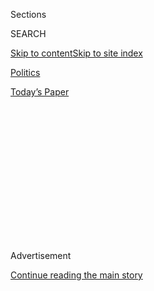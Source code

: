 <div id="app">

<div>

<div>

<div>

<div class="NYTAppHideMasthead css-1q2w90k e1suatyy0">

<div class="section css-ui9rw0 e1suatyy2">

<div class="css-eph4ug er09x8g0">

<div class="css-6n7j50">

</div>

<span class="css-1dv1kvn">Sections</span>

<div class="css-10488qs">

<span class="css-1dv1kvn">SEARCH</span>

</div>

[Skip to content](#site-content)[Skip to site
index](#site-index)

</div>

<div id="masthead-section-label" class="css-1wr3we4 eaxe0e00">

[Politics](https://www.nytimes.com/section/politics)

</div>

<div class="css-10698na e1huz5gh0">

</div>

</div>

<div id="masthead-bar-one" class="section hasLinks css-15hmgas e1csuq9d3">

<div class="css-uqyvli e1csuq9d0">

</div>

<div class="css-1uqjmks e1csuq9d1">

</div>

<div class="css-9e9ivx">

[](https://myaccount.nytimes.com/auth/login?response_type=cookie&client_id=vi)

</div>

<div class="css-1bvtpon e1csuq9d2">

[Today’s
Paper](https://www.nytimes.com/section/todayspaper)

</div>

</div>

</div>

</div>

<div data-aria-hidden="false">

<div id="site-content" data-role="main">

<div>

<div class="css-1aor85t" style="opacity:0.000000001;z-index:-1;visibility:hidden">

<div class="css-1hqnpie">

<div class="css-epjblv">

<span class="css-17xtcya">[Politics](/section/politics)</span><span class="css-x15j1o">|</span><span class="css-fwqvlz">Law
to Reduce Crack Cocaine Sentences Leaves Some
Imprisoned</span>

</div>

<div class="css-k008qs">

<div class="css-1iwv8en">

<span class="css-18z7m18"></span>

<div>

</div>

</div>

<span class="css-1n6z4y">https://nyti.ms/2Xh0ZAd</span>

<div class="css-1705lsu">

<div class="css-4xjgmj">

<div class="css-4skfbu" data-role="toolbar" data-aria-label="Social Media Share buttons, Save button, and Comments Panel with current comment count" data-testid="share-tools">

  - 
  - 
  - 
  - 
    
    <div class="css-6n7j50">
    
    </div>

  - 

</div>

</div>

</div>

</div>

</div>

</div>

<div id="NYT_TOP_BANNER_REGION" class="css-13pd83m">

</div>

<div id="top-wrapper" class="css-1sy8kpn">

<div id="top-slug" class="css-l9onyx">

Advertisement

</div>

[Continue reading the main
story](#after-top)

<div class="ad top-wrapper" style="text-align:center;height:100%;display:block;min-height:250px">

<div id="top" class="place-ad" data-position="top" data-size-key="top">

</div>

</div>

<div id="after-top">

</div>

</div>

<div>

<div id="sponsor-wrapper" class="css-1hyfx7x">

<div id="sponsor-slug" class="css-19vbshk">

Supported by

</div>

[Continue reading the main
story](#after-sponsor)

<div id="sponsor" class="ad sponsor-wrapper" style="text-align:center;height:100%;display:block">

</div>

<div id="after-sponsor">

</div>

</div>

<div class="css-186x18t">

</div>

<div class="css-1vkm6nb ehdk2mb0">

# Law to Reduce Crack Cocaine Sentences Leaves Some Imprisoned

</div>

Critics say the First Step Act is being applied too arbitrarily by
judges who are taking a hard line when it comes to revisiting nonviolent
drug sentences.

<div class="css-79elbk" data-testid="photoviewer-wrapper">

<div class="css-z3e15g" data-testid="photoviewer-wrapper-hidden">

</div>

<div class="css-1a48zt4 ehw59r15" data-testid="photoviewer-children">

![<span class="css-16f3y1r e13ogyst0" data-aria-hidden="true">Lazelle
Maxwell, who is serving 30 years for a nonviolent drug charge, has been
denied a reduction of his sentence through the First Step
Act.</span><span class="css-cnj6d5 e1z0qqy90" itemprop="copyrightHolder"><span class="css-1ly73wi e1tej78p0">Credit...</span><span><span>Maxwell
Family</span></span></span>](https://static01.nyt.com/images/2020/08/01/us/politics/01dc-firststep/01dc-firststep-articleLarge.jpg?quality=75&auto=webp&disable=upscale)

</div>

</div>

<div class="css-18e8msd">

<div class="css-vp77d3 epjyd6m0">

<div class="css-1baulvz">

By [<span class="css-1baulvz last-byline" itemprop="name">Hailey
Fuchs</span>](https://www.nytimes.com/by/hailey-fuchs)

</div>

</div>

  - Aug. 1, 2020, <span class="css-epvm6">5:00 a.m.
    ET</span>

  - 
    
    <div class="css-4xjgmj">
    
    <div class="css-d8bdto" data-role="toolbar" data-aria-label="Social Media Share buttons, Save button, and Comments Panel with current comment count" data-testid="share-tools">
    
      - 
      - 
      - 
      - 
        
        <div class="css-6n7j50">
        
        </div>
    
      - 
    
    </div>
    
    </div>

</div>

</div>

<div class="section meteredContent css-1r7ky0e" name="articleBody" itemprop="articleBody">

<div class="css-1fanzo5 StoryBodyCompanionColumn">

<div class="css-53u6y8">

WASHINGTON — Lazelle Maxwell, 48, is nearly 12 years into a 30-year
sentence for a nonviolent crack cocaine charge, a penalty exacerbated by
previous run-ins with law enforcement that led to his designation as a
career offender.

Three years into remission after a diagnosis of prostate cancer, Mr.
Maxwell has no major disciplinary infractions on his prison record. He
spends most of his days behind bars caring for an elderly, partly
paralyzed inmate at a low-security federal penitentiary in Butner, N.C.

More than a year and a half ago, he learned that he might be eligible
for a reduction in his sentence under [the First Step
Act](https://www.nytimes.com/2018/12/14/us/politics/jared-kushner-criminal-justice-bill.html),
a bipartisan bill President Trump signed in December 2018 that has been
lauded as the most consequential criminal justice legislation in a
generation. Mr. Maxwell sent a hopeful one-page note to the judge who
sentenced him, asking for a lawyer so he could apply.

The judge rejected his request. Mr. Maxwell never had a chance to plead
his case.

“It really just knocked all the breath out of me, for real,” Mr. Maxwell
said from an office in the Butner prison.

</div>

</div>

<div class="css-1fanzo5 StoryBodyCompanionColumn">

<div class="css-53u6y8">

He later learned that the judge, Danny C. Reeves of the Eastern District
of Kentucky, rarely if ever grants motions for resentencing in First
Step Act cases.

By and large, the First Step Act has met its goal of reducing federal
sentences for nonviolent drug offenders, addressing a longstanding
disparity in which crack cocaine convictions in particular led to far
harsher penalties than other drug offenses and disproportionately
increased imprisonment of Black men.

Thousands of inmates across the country, predominantly people of color,
have been released or resentenced under a provision of the new law that
allowed changes to the sentencing provisions to be applied
retroactively. As of January, 2,387 inmates had their sentences reduced
under the provision that allows some crack cocaine offenders to be
resentenced, out of 2,660 that the United States Sentencing Commission
estimated in May 2018 were eligible.

But the law gives judges discretion in reducing sentences, leaving some
inmates like Mr. Maxwell without much recourse when their applications
are rejected. In those cases, activists and defense lawyers worry that
the First Step Act gives too much authority to judges to determine who
does and does not deserve early release.

“It’s like the luck of the draw,” said Sarah Ryan, a professor at
Wesleyan University who has analyzed hundreds of First Step Act
resentencing cases. “You’ve got people sitting in prison during a
pandemic, and it’s not supposed to come down to who your judge is. It’s
supposed to come down to the law.”

</div>

</div>

<div class="css-1fanzo5 StoryBodyCompanionColumn">

<div class="css-53u6y8">

The simple enactment of the bill was no guarantee for inmates. This
provision of the bill did not mandate that the judges must resentence
eligible offenders; Congress specified that “nothing in this section
shall be construed to require a court to reduce any sentence.”

</div>

</div>

<div class="css-79elbk" data-testid="photoviewer-wrapper">

<div class="css-z3e15g" data-testid="photoviewer-wrapper-hidden">

</div>

<div class="css-1a48zt4 ehw59r15" data-testid="photoviewer-children">

![<span class="css-16f3y1r e13ogyst0" data-aria-hidden="true">President
Trump signed the First Step Act into law in December
2018.</span><span class="css-cnj6d5 e1z0qqy90" itemprop="copyrightHolder"><span class="css-1ly73wi e1tej78p0">Credit...</span><span>Tom
Brenner for The New York
Times</span></span>](https://static01.nyt.com/images/2020/08/01/us/politics/01dc-firststep02/merlin_148388541_459411ff-5200-4530-ad87-666685051a04-articleLarge.jpg?quality=75&auto=webp&disable=upscale)

</div>

</div>

<div class="css-1fanzo5 StoryBodyCompanionColumn">

<div class="css-53u6y8">

The U.S. Sentencing Commission does not track rejected applications for
First Step Act resentencing, so it is impossible to know how many
eligible inmates have had their petitions denied. In many cases, inmates
who ask to be resentenced are blatantly ineligible, often because they
were not charged for a crack cocaine offense. In others, eligible
inmates do not have lawyers to represent them when their requests are
denied.

Patrick Estell Jones, the first federal inmate to die of the
coronavirus, was sentenced to 27 years in prison for a nonviolent drug
charge because he lived within 1,000 feet of a junior college. Mr. Jones
died this spring, a month after a judge denied his First Step
application, citing his criminal history.

The appeals courts have freed some inmates whose federal trial judges
declined to resentence them. In the Western District of North Carolina,
Brooks Tyrone Chambers applied in May 2019 to reduce his almost 22-year
sentence for a crack cocaine offense after he was wrongly labeled a
career offender.

The district court, where four of the five judges are former
prosecutors, maintained that he still qualified as a career offender and
denied his application. The U.S. Court of Appeals for the Fourth Circuit
issued a split ruling overturning that decision. The government, which
contests the vast majority of First Step applications, decided not to
appeal, and Mr. Chambers walked free in late July.

In another case, the First Circuit Court of Appeals overturned a
decision from a judge in New Hampshire, who found that an inmate was
ineligible for the First Step Act because he had been caught with too
little crack cocaine.

</div>

</div>

<div class="css-1fanzo5 StoryBodyCompanionColumn">

<div class="css-53u6y8">

The section of the act that governs resentencing for crack cocaine
convictions is just four sentences long. It made retroactive the 2010
Fair Sentencing Act, which reduced sentencing disparities between crack
and powder cocaine. Courts have been relatively slow to determine some
of the ambiguities of the act, including whether to consider behavior
behind bars or other concurrent charges as factors in the decision.

Many public defenders — who handle most of these applications — in the
toughest districts declined to speak on the record for fear of upsetting
the judges who oversee their cases.

Parks Small, a federal public defender in Columbia, S.C., said an
imperfect First Step Act was still better than nothing, calling the bill
a “godsend” for many inmates. He added that judges varied as to the
importance they placed on the original offense or the inmate’s behavior
behind bars.

“You give it to different judges, they’re going to come up with
different opinions,” Mr. Small said. “It’s frustrating.”

That discretion — critics would say arbitrariness — came into play in
Mr. Maxwell’s case.

Complicating matters, the Eastern District of Kentucky is one of two
districts in the country without a public defender’s office, and First
Step Act applicants are not guaranteed a lawyer under the law. Mr.
Maxwell got a break when Shon Hopwood, a lawyer who had spent years in
federal prison for armed robbery, decided to take up his case.

After Judge Reeves rejected his initial request last year, Mr. Maxwell
received some good news in January when the Sixth Circuit found that the
judge could not construe Mr. Maxwell’s letter as a motion for
resentencing. He would be allowed a chance to demonstrate why he
deserved to be released early.

Still, despite his pleas that he be reassigned to a new judge by the
circuit, Judge Reeves would be the one to reconsider his request.

</div>

</div>

<div class="css-1fanzo5 StoryBodyCompanionColumn">

<div class="css-53u6y8">

In June, he again rejected Mr. Maxwell’s
request.

</div>

</div>

<div class="css-79elbk" data-testid="photoviewer-wrapper">

<div class="css-z3e15g" data-testid="photoviewer-wrapper-hidden">

</div>

<div class="css-1a48zt4 ehw59r15" data-testid="photoviewer-children">

<div class="css-1xdhyk6 erfvjey0">

<span class="css-1ly73wi e1tej78p0">Image</span>

<div class="css-zjzyr8">

<div data-testid="lazyimage-container" style="height:276.46666666666664px">

</div>

</div>

</div>

<span class="css-16f3y1r e13ogyst0" data-aria-hidden="true">The
low-security federal penitentiary in Butner, N.C., where Mr. Maxwell is
serving his
sentence.</span><span class="css-cnj6d5 e1z0qqy90" itemprop="copyrightHolder"><span class="css-1ly73wi e1tej78p0">Credit...</span><span>Sara
D. Davis/Getty Images</span></span>

</div>

</div>

<div class="css-1fanzo5 StoryBodyCompanionColumn">

<div class="css-53u6y8">

“While Maxwell is eligible for a sentence reduction, he is not entitled
to it,” Judge Reeves wrote. He ruled that because Mr. Maxwell was
sentenced above his mandatory minimum, the court did not believe he
deserved fewer years behind bars. He cited Mr. Maxwell’s criminal record
during his 20s, which included several bank robberies and a charge for
fleeing from police.

“The defendant’s long pattern of criminal conduct exhibits a danger to
the public and a lack of respect for the law,” the judge wrote.

Judge Reeves is one of two members of the U.S. Sentencing Commission,
the agency instructed to study and develop sentencing policies for
federal courts.

When Mr. Maxwell was sentenced, the charge for fleeing from police was
considered violent; this would not be true today. If he were sentenced
in 2020, he most likely would not be considered a career offender, which
would lower the recommended guidelines for his sentence.

Among dozens of First Step Act cases reviewed by The New York Times,
Judge Reeves also denied resentencing to crack cocaine offenders,
compassionate release to vulnerable inmates, or requests for early
release for “good time” served.

He ruled that defendants who were sentenced after Mr. Trump signed the
First Step Act into law were not eligible for some of its benefits so
long as their guilty pleas were entered before the date of enactment. In
at least two cases, inmates referred to him by the U.S. Sentencing
Commission as “potentially eligible” for a sentence reduction were
denied.

</div>

</div>

<div class="css-1fanzo5 StoryBodyCompanionColumn">

<div class="css-53u6y8">

“What he’s really doing is thumbing his nose at Congress, who said these
punishments were too harsh,” said Mr. Hopwood, Mr. Maxwell’s lawyer who
helped develop the First Step Act. “It’s not just enough to give the
power back to judges to resentence because you have judges like Judge
Reeves who just won’t do it.”

Mr. Maxwell maintains that he has changed. He has taken many courses to
better himself behind bars and is one shy of his associate degree — the
bout of prostate cancer has put his graduation on hold while he is
stationed at a medical prison.

His only chance to leave prison before his 60s appears to be a grant of
clemency from the president, but his application has remained pending
since 2016. Mr. Trump has only granted 36 applications for clemency,
most recently [his longtime friend and campaign adviser Roger J. Stone
Jr](https://www.nytimes.com/2020/07/10/us/politics/trump-roger-stone-clemency.html).

Mr. Maxwell says his years behind bars have given him a sense of
clarity. When he gets out, he wants to start a heating and cooling
business.

“I never gave myself really a chance to move forward in life,” he said.

</div>

</div>

<div>

</div>

</div>

<div>

</div>

<div>

</div>

<div>

</div>

<div>

<div id="bottom-wrapper" class="css-1ede5it">

<div id="bottom-slug" class="css-l9onyx">

Advertisement

</div>

[Continue reading the main
story](#after-bottom)

<div id="bottom" class="ad bottom-wrapper" style="text-align:center;height:100%;display:block;min-height:90px">

</div>

<div id="after-bottom">

</div>

</div>

</div>

</div>

</div>

## Site Index

<div>

</div>

## Site Information Navigation

  - [© <span>2020</span> <span>The New York Times
    Company</span>](https://help.nytimes.com/hc/en-us/articles/115014792127-Copyright-notice)

<!-- end list -->

  - [NYTCo](https://www.nytco.com/)
  - [Contact
    Us](https://help.nytimes.com/hc/en-us/articles/115015385887-Contact-Us)
  - [Work with us](https://www.nytco.com/careers/)
  - [Advertise](https://nytmediakit.com/)
  - [T Brand Studio](http://www.tbrandstudio.com/)
  - [Your Ad
    Choices](https://www.nytimes.com/privacy/cookie-policy#how-do-i-manage-trackers)
  - [Privacy](https://www.nytimes.com/privacy)
  - [Terms of
    Service](https://help.nytimes.com/hc/en-us/articles/115014893428-Terms-of-service)
  - [Terms of
    Sale](https://help.nytimes.com/hc/en-us/articles/115014893968-Terms-of-sale)
  - [Site
    Map](https://spiderbites.nytimes.com)
  - [Help](https://help.nytimes.com/hc/en-us)
  - [Subscriptions](https://www.nytimes.com/subscription?campaignId=37WXW)

</div>

</div>

</div>

</div>
